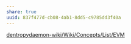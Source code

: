 ```yaml
---
share: true
uuid: 837f477d-cb08-4ab1-8dd5-c9785dd3f40a
---
```

[dentropydaemon-wiki/Wiki/Concepts/List/EVM](/undefined)